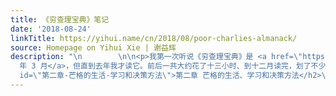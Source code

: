 ```yaml
---
title: 《穷查理宝典》笔记
date: '2018-08-24'
linkTitle: https://yihui.name/cn/2018/08/poor-charlies-almanack/
source: Homepage on Yihui Xie | 谢益辉
description: "\n        \n\n<p>我第一次听说《穷查理宝典》是 <a href=\"https://github.com/yihui/ideas/issues/26\">2012
  年 3 月</a>，但直到去年我才读它。前后一共大约花了十三小时、到十二月读完，划了不少线。这几天趁感冒专门放个假，来重新整理一下笔记。这些零碎的笔记主要供我自己回顾使用，并非写给来往的各位客官；如果没有读原书的话，缺少上下文可能会有些跳跃和费解。</p>\n\n<h2
  id=\"第二章-芒格的生活-学习和决策方法\">第二章 芒格的生活、学习和决策方法</h2>\n\n<p>芒格非常推崇达尔文的研究方法，一是称赞他有毅力，二是称赞他注重搜集反面证据。下面的话是他引用赫胥黎（达尔文的忠实信徒）：</p>\n\n<blockquote>\n<p>也许所有教育最有价值的结果是，当你不得不完成一件事情的时候，不管你是否喜欢它，你都有能力去完成这项必须的任务。这是每个人应该学的第一课，然而，无论一个人多早接受教育，这可能是他彻底学到的最后一课。</p>\n</blockquote>\n\n<p>完成不喜欢但又不得不完成的事情，的确是人生最重要、也最难"
---
```

